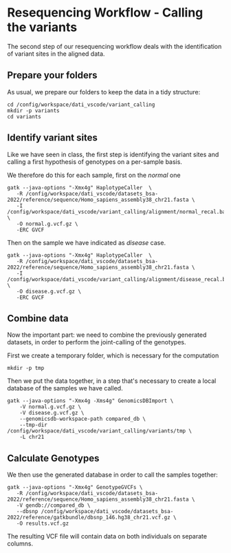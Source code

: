 # Resequencing Workflow - Calling the variants

The second step of our resequencing workflow deals with the identification of variant sites in the aligned data.

## Prepare your folders

As usual, we prepare our folders to keep the data in a tidy structure:

```{bash}
cd /config/workspace/dati_vscode/variant_calling
mkdir -p variants
cd variants
```


## Identify variant sites

Like we have seen in class, the first step is identifying the variant sites and calling a first hypothesis of genotypes on a per-sample basis.

We therefore do this for each sample, first on the *normal* one

```{bash}
gatk --java-options "-Xmx4g" HaplotypeCaller  \
   -R /config/workspace/dati_vscode/datasets_bsa-2022/reference/sequence/Homo_sapiens_assembly38_chr21.fasta \
   -I /config/workspace/dati_vscode/variant_calling/alignment/normal_recal.bam \
   -O normal.g.vcf.gz \
   -ERC GVCF
```

Then on the sample we have indicated as *disease* case.


```{bash}
gatk --java-options "-Xmx4g" HaplotypeCaller  \
   -R /config/workspace/dati_vscode/datasets_bsa-2022/reference/sequence/Homo_sapiens_assembly38_chr21.fasta \
   -I /config/workspace/dati_vscode/variant_calling/alignment/disease_recal.bam \
   -O disease.g.vcf.gz \
   -ERC GVCF
```


## Combine data


Now the important part: we need to combine the previously generated datasets, in order to perform the joint-calling of the genotypes.

First we create a temporary folder, which is necessary for the computation

```{bash}
mkdir -p tmp
```
Then we put the data together, in a step that's necessary to create a local database of the samples we have called.


```{bash}
gatk --java-options "-Xmx4g -Xms4g" GenomicsDBImport \
    -V normal.g.vcf.gz \
    -V disease.g.vcf.gz \
    --genomicsdb-workspace-path compared_db \
    --tmp-dir /config/workspace/dati_vscode/variant_calling/variants/tmp \
    -L chr21
```


## Calculate Genotypes


We then use the generated database in order to call the samples together:

```{bash}
gatk --java-options "-Xmx4g" GenotypeGVCFs \
   -R /config/workspace/dati_vscode/datasets_bsa-2022/reference/sequence/Homo_sapiens_assembly38_chr21.fasta \
   -V gendb://compared_db \
   --dbsnp /config/workspace/dati_vscode/datasets_bsa-2022/reference/gatkbundle/dbsnp_146.hg38_chr21.vcf.gz \
   -O results.vcf.gz
```

The resulting VCF file will contain data on both individuals on separate columns.